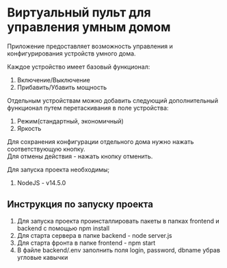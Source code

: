 # Виртуальный пульт для управления умным домом

Приложение предоставляет возможность управления и конфигурирования устройств умного дома.  

Каждое устройство имеет базовый функционал:
1. Включение/Выключение
2. Прибавить/Убавить мощность

Отдельным устройствам можно добавить следующий дополнительный функционал путем перетаскивания в поле устройства:
1. Режим(стандартный, экономичный)
2. Яркость

Для сохранения конфигурации отдельного дома нужно нажать соответствующую кнопку.  
Для отмены действия - нажать кнопку отменить.

Для запуска проекта необходимы;
1. NodeJS - v14.5.0

## Инструкция по запуску проекта

1. Для запуска проекта проинсталлировать пакеты в папках frontend и backend с помощью npm install
2. Для старта сервера в папке backend - node server.js
3. Для старта фронта в папке frontend - npm start
4. В файле backend/.env заполнить поля login, password, dbname убрав угловые кавычки

